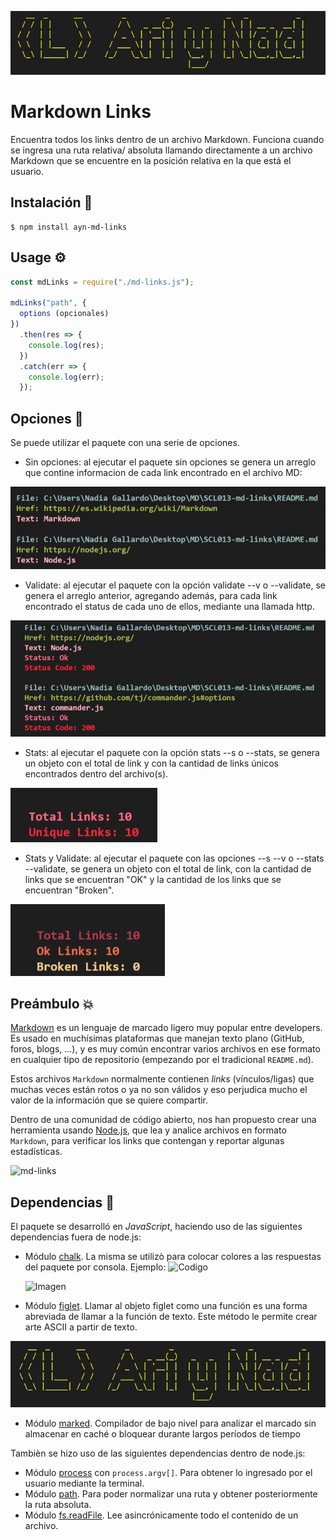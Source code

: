 ![logo](/img/Laboratoria-node.jpg)

# Markdown Links
Encuentra todos los links dentro de un archivo Markdown. Funciona cuando se ingresa una ruta relativa/ absoluta llamando directamente  a un archivo Markdown que se encuentre en la posición relativa en la que está el usuario.

## Instalación 🔧

```console
$ npm install ayn-md-links
```

## Usage ⚙

```js
const mdLinks = require("./md-links.js");

mdLinks("path", {
  options (opcionales)
})
  .then(res => {
    console.log(res);
  })
  .catch(err => {
    console.log(err);
  });
```

## Opciones 🔑

Se puede utilizar el paquete con una serie de opciones.

- Sin opciones: al ejecutar el paquete sin opciones se genera un arreglo que contine informacion de cada link encontrado en el archivo MD:

![Ej 1](/img/ej-sinopcion.jpg)

- Validate: al ejecutar el paquete con la opción validate --v o --validate, se genera el arreglo anterior, agregando además, para cada link encontrado el status de cada uno de ellos, mediante una llamada http.

![Ej 2](/img/ej-validate.jpg)

- Stats: al ejecutar el paquete con la opción stats --s o --stats, se genera un objeto con el total de link y con la cantidad de links únicos encontrados dentro del archivo(s).

![Ej 3](/img/ej-stats.jpg)

- Stats y Validate: al ejecutar el paquete con las opciones --s --v o --stats --validate, se genera un objeto con el total de link, con la cantidad de links que se encuentran "OK" y la cantidad de los links que se encuentran "Broken".

![Ej 4](/img/ej-syv.jpg)


## Preámbulo 💥

[Markdown](https://es.wikipedia.org/wiki/Markdown) es un lenguaje de marcado
ligero muy popular entre developers. Es usado en muchísimas plataformas que
manejan texto plano (GitHub, foros, blogs, ...), y es muy común
encontrar varios archivos en ese formato en cualquier tipo de repositorio
(empezando por el tradicional `README.md`).

Estos archivos `Markdown` normalmente contienen _links_ (vínculos/ligas) que
muchas veces están rotos o ya no son válidos y eso perjudica mucho el valor de
la información que se quiere compartir.

Dentro de una comunidad de código abierto, nos han propuesto crear una
herramienta usando [Node.js](https://nodejs.org/), que lea y analice archivos
en formato `Markdown`, para verificar los links que contengan y reportar
algunas estadísticas.

![md-links](https://user-images.githubusercontent.com/110297/42118443-b7a5f1f0-7bc8-11e8-96ad-9cc5593715a6.jpg)

## Dependencias 🔗

El paquete se desarrolló en _JavaScript_, haciendo uso de las siguientes dependencias fuera de node.js:

- Módulo [chalk](https://github.com/chalk/chalk). La misma se utilizò para colocar colores a las respuestas del paquete por consola.
  Ejemplo:
  ![Codigo](/img/paletacolor-codigo.jpg)

  ![Imagen](/img/paletadecolor.jpg)


- Módulo [figlet](https://www.npmjs.com/package/figlet). Llamar al objeto figlet como una función es una forma abreviada de llamar a la función de texto. Este método le permite crear arte ASCII a partir de texto.

![Consola](/img/figlet.jpg)

- Módulo [marked](https://www.npmjs.com/package/marked). Compilador de bajo nivel para analizar el marcado sin almacenar en caché o bloquear durante largos períodos de tiempo

Tambièn se hizo uso de las siguientes dependencias dentro de node.js:

- Módulo [process](https://nodejs.org/docs/latest/api/process.html#process_process_argv) con `process.argv[]`. Para obtener lo ingresado por el usuario mediante la terminal.
- Módulo [path](https://nodejs.org/api/path.html#path_path_isabsolute_path). Para poder normalizar una ruta y obtener posteriormente la ruta absoluta.
- Módulo [fs.readFile](https://node.readthedocs.io/en/latest/api/fs/). Lee asincrónicamente todo el contenido de un archivo.
